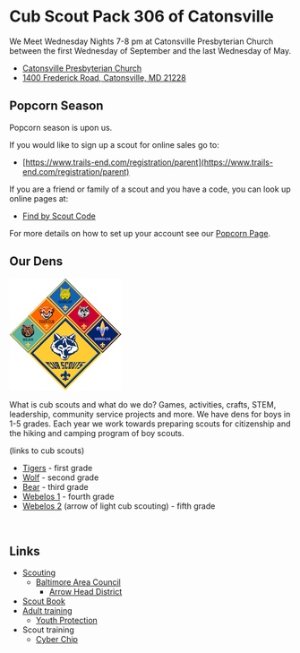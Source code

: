 # Cub Scout Pack 306 of Catonsville #

We Meet Wednesday Nights 7-8 pm at Catonsville Presbyterian Church between the first Wednesday of September and the last Wednesday of May.

* [Catonsville Presbyterian Church](http://www.catonsvillepresb.org "external link to their web page")
* [1400 Frederick Road, Catonsville, MD 21228](https://goo.gl/maps/4m8ACB65TAn "a link to google maps") <i class="fas fa-map-marker-alt"></i>

## Popcorn Season ##

Popcorn season is upon us.

If you would like to sign up a scout for online sales go to:

* [https://www.trails-end.com/registration/parent](https://www.trails-end.com/registration/parent)

If you are a friend or family of a scout and you have a code, you can look up online pages at:

* [Find by Scout Code](https://www.trails-end.com/sellers/support/code)

For more details on how to set up your account see our [Popcorn Page](popcorn/popcorn2018.md).

## Our Dens ##
![image of cub scout ranks][cub_scout_ranks]

What is cub scouts and what do we do? Games, activities, crafts, STEM, leadership, community service projects and more. We have dens for boys in 1-5 grades. Each year we work towards preparing scouts for citizenship and the hiking and camping program of boy scouts.

(links to cub scouts)

* [Tigers](dens/tiger/) - first grade
* [Wolf](dens/wolf/) - second grade
* [Bear](dens/bear/) - third grade
* [Webelos 1](dens/webelos1) - fourth grade
* [Webelos 2](dens/webelos2/) (arrow of light cub scouting) - fifth grade

<br clear="both">

## Links ##
* [Scouting](https://www.scouting.org)
    * [Baltimore Area Council](http://www.baltimorebsa.org)
        * [Arrow Head District](http://www.baltimorebsa.org/2409)
* [Scout Book](https://www.scoutbook.com)
* [Adult training](https://www.scouting.org/training/adult/)
    * [Youth Protection](https://www.scouting.org/training/youth-protection/)
* Scout training
    * [Cyber Chip](https://www.scouting.org/training/youth-protection/cyber-chip/)

<!-- image links -->
[cub_scout_ranks]: images/CubScouts-ranks-small.png  "image of cub scout rank"
